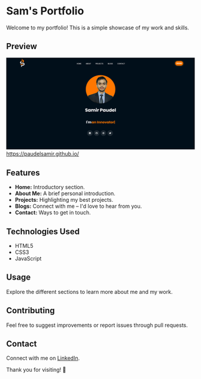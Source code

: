 # Sam's Portfolio

Welcome to my portfolio! This is a simple showcase of my work and skills.

## Preview
![Portfolio Preview](assets/pcpreview.png)
https://paudelsamir.github.io/

## Features
- **Home:** Introductory section.
- **About Me:** A brief personal introduction.
- **Projects:** Highlighting my best projects.
- **Blogs:** Connect with me – I'd love to hear from you.
- **Contact:** Ways to get in touch.

## Technologies Used
- HTML5
- CSS3
- JavaScript

## Usage
Explore the different sections to learn more about me and my work.

## Contributing
Feel free to suggest improvements or report issues through pull requests.

## Contact
Connect with me on [LinkedIn](https://www.linkedin.com/in/sampdl).

Thank you for visiting! 🚀
